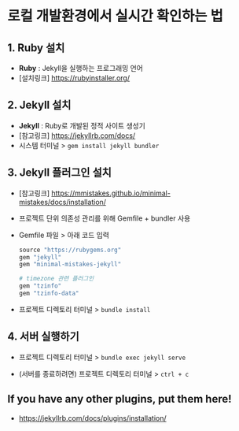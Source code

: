 # 로컬 개발환경에서 실시간 확인하는 법

## 1. Ruby 설치

- **Ruby** : Jekyll을 실행하는 프로그래밍 언어
- [설치링크] https://rubyinstaller.org/

## 2. Jekyll 설치

- **Jekyll** : Ruby로 개발된 정적 사이트 생성기
- [참고링크] https://jekyllrb.com/docs/
- 시스템 터미널 > `gem install jekyll bundler`

## 3. Jekyll 플러그인 설치

- [참고링크] https://mmistakes.github.io/minimal-mistakes/docs/installation/
- 프로젝트 단위 의존성 관리를 위해 Gemfile + bundler 사용
- Gemfile 파일 > 아래 코드 입력

  ```ruby
  source "https://rubygems.org"
  gem "jekyll"
  gem "minimal-mistakes-jekyll"
  ```

  ```ruby
  # timezone 관련 플러그인
  gem "tzinfo"
  gem "tzinfo-data"
  ```

- 프로젝트 디렉토리 터미널 > `bundle install`

## 4. 서버 실행하기

- 프로젝트 디렉토리 터미널 > `bundle exec jekyll serve`

- (서버를 종료하려면) 프로젝트 디렉토리 터미널 > `ctrl + c`

## If you have any other plugins, put them here!

- https://jekyllrb.com/docs/plugins/installation/
